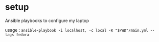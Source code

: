 # setup
Ansible playbooks to configure my laptop

usage : `ansible-playbook -i localhost, -c local -K "$PWD"/main.yml --tags fedora`
